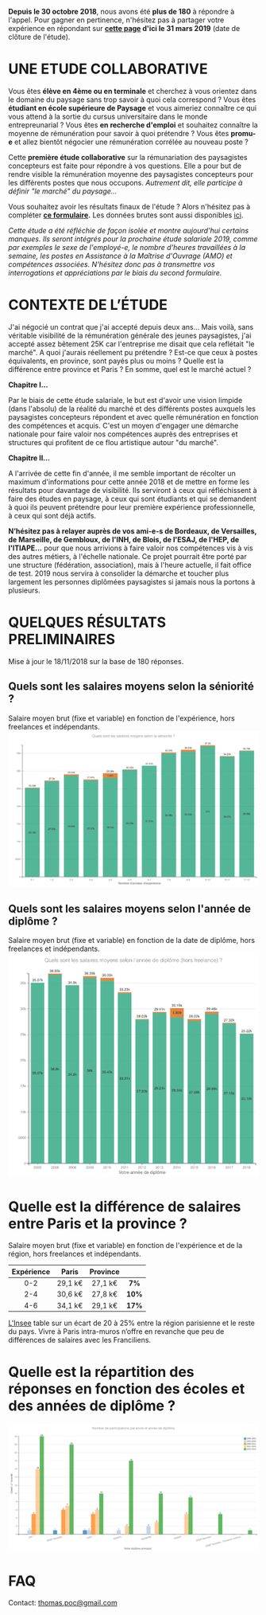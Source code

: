 **Depuis le 30 octobre 2018**, nous avons été **plus de 180** à répondre à l'appel. Pour gagner en pertinence, n'hésitez pas à partager votre expérience en répondant sur **[cette page](https://framaforms.org/etude-salaire-2018-paysagiste-concepteur-1538819660) d'ici le 31 mars 2019** (date de clôture de l'étude).

# UNE ETUDE COLLABORATIVE
Vous êtes **élève en 4ème ou en terminale** et cherchez à vous orientez dans le domaine du paysage sans trop savoir à quoi cela correspond ? Vous êtes **étudiant en école supérieure de Paysage** et vous aimeriez connaître ce qui vous attend à la sortie du cursus universitaire dans le monde entrepreunarial ? Vous êtes **en recherche d'emploi** et souhaitez connaître la moyenne de rémunération pour savoir à quoi prétendre ? Vous êtes **promu-e** et allez bientôt négocier une rémunération corrélée au nouveau poste ? 

Cette **première étude collaborative** sur la rémunariation des paysagistes concepteurs est faite pour répondre à vos questions. Elle a pour but de rendre visible la rémunération moyenne des paysagistes concepteurs pour les différents postes que nous occupons. _Autrement dit, elle participe à définir "le marché" du paysage..._

Vous souhaitez avoir les résultats finaux de l'étude ? Alors n'hésitez pas à compléter **[ce formulaire](https://framaforms.org/etude-salaire-2018-paysagiste-concepteur-1538822319?fbclid=IwAR1G4hlpyGBrsupSPWVM9ElzkiO4M5gKo-Z_wx0vYQ4hgsozU_ZTxpKAiM4).** Les données brutes sont aussi disponibles [ici](https://framaforms.org/etude-salaire-2018-paysagiste-concepteur-1538819660/public-results).

_Cette étude a été réfléchie de façon isolée et montre aujourd'hui certains manques. Ils seront intégrés pour la prochaine étude salariale 2019, comme par exemples le sexe de l'employé-e, le nombre d'heures travaillées à la semaine, les postes en Assistance à la Maîtrise d'Ouvrage (AMO) et compétences associées. N'hésitez donc pas à transmettre vos interrogations et appréciations par le biais du second formulaire._

# CONTEXTE DE L’ÉTUDE
J'ai négocié un contrat que j'ai accepté depuis deux ans... Mais voilà, sans véritable visibilité de la rémunération générale des jeunes paysagistes, j'ai accepté assez bêtement 25K car l'entreprise me disait que cela reflétait "le marché".
A quoi j'aurais réellement pu prétendre ? Est-ce que ceux à postes équivalents, en province, sont payés plus ou moins ? Quelle est la différence entre province et Paris ? En somme, quel est le marché actuel ?

**Chapitre I...**

Par le biais de cette étude salariale, le but est d'avoir une vision limpide (dans l'absolu) de la réalité du marché et des différents postes auxquels les paysagistes concepteurs répondent et avec quelle rémunération en fonction des compétences et acquis. 
C'est un moyen d'engager une démarche nationale pour faire valoir nos compétences auprès des entreprises et structures qui profitent de ce flou artistique autour "du marché".

**Chapitre II...**

A l'arrivée de cette fin d'année, il me semble important de récolter un maximum d'informations pour cette année 2018 et de mettre en forme les résultats pour davantage de visibilité. Ils serviront à ceux qui réfléchissent à faire des études en paysage, à ceux qui sont étudiants et qui se demandent à quoi ils peuvent prétendre pour leur première expérience professionnelle, à ceux qui sont déjà actifs.

**N’hésitez pas à relayer auprès de vos ami-e-s de Bordeaux, de Versailles, de Marseille, de Gembloux, de l'INH, de Blois, de l'ESAJ, de l'HEP, de l'ITIAPE...** pour que nous arrivions à faire valoir nos compétences vis à vis des autres métiers, à l'échelle nationale. 
Ce projet pourrait être porté par une structure (fédération, association), mais à l'heure actuelle, il fait office de test. 2019 nous servira à consolider la démarche et toucher plus largement les personnes diplômées paysagistes si jamais nous la portons à plusieurs.

# QUELQUES RÉSULTATS PRELIMINAIRES

Mise à jour le 18/11/2018 sur la base de 180 réponses.

## Quels sont les salaires moyens selon la séniorité ?
Salaire moyen brut (fixe et variable) en fonction de l'expérience, hors freelances et indépendants.
![Quels sont les salaires moyens selon la séniorité ?](avg_salary_exp.png)

## Quels sont les salaires moyens selon l'année de diplôme ?
Salaire moyen brut (fixe et variable) en fonction de la date de diplôme, hors freelances et indépendants.
![Quels sont les salaires moyens selon l'année de diplôme ?](avg_salary_diplome_year.png)

# Quelle est la différence de salaires entre Paris et la province ?

Salaire moyen brut (fixe et variable) en fonction de l'expérience et de la région, hors freelances et indépendants.

| Expérience | Paris | Province |  |
|:---:|:---:|:---:|:---:|
|     0-2    |  29,1 k€ | 27,1 k€  |   **7%**  |
|     2-4    |  30,6 k€ | 27,8 k€ | **10%** |
|     4-6    | 34,1 k€ | 29,1 k€ | **17%** |

[L'Insee](https://www.insee.fr/fr/statistiques) table sur un écart de 20 à 25% entre la région parisienne et le reste du pays. Vivre à Paris intra-muros n’offre en revanche que peu de différences de salaires avec les Franciliens.

# Quelle est la répartition des réponses en fonction des écoles et des années de diplôme ?

![Quelle est la répartition des réponses en fonction des écoles et des années de diplôme ?](Nombre_de_participations.png)

# FAQ

Contact: thomas.poc@gmail.com


